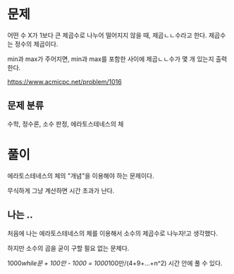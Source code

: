 # 문제

어떤 수 X가 1보다 큰 제곱수로 나누어 떨어지지 않을 때, 제곱ㄴㄴ수라고 한다. 제곱수는 정수의 제곱이다. 

min과 max가 주어지면, min과 max를 포함한 사이에 제곱ㄴㄴ수가 몇 개 있는지 출력한다.

https://www.acmicpc.net/problem/1016

## 문제 분류

수학, 정수론, 소수 판정, 에라토스테네스의 체

# 풀이

에라토스테네스의 체의 "개념"을 이용해야 하는 문제이다.

무식하게 그냥 계산하면 시간 초과가 난다.

## 나는 ..

처음에 나는 에라토스테네스의 체를 이용해서 소수의 제곱수로 나누자!고 생각했다.

하지만 소수의 곱을 굳이 구할 필요 없는 문제다.

1000*while문 + 100만 - 1000 = 1000*100만/(4+9+...+n^2) 시간 안에 풀 수 있다.